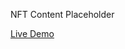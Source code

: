 NFT Content Placeholder

<a href="https://rishi1011.github.io/nft-content-placeholder/">Live Demo</a>